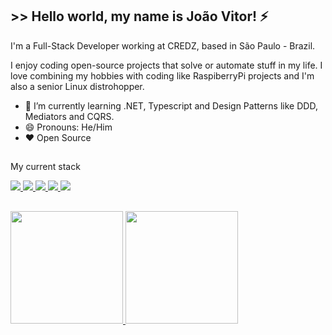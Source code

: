 ## >> Hello world, my name is João Vitor! :zap:

I'm a Full-Stack Developer working at CREDZ, based in São Paulo - Brazil.

I enjoy coding open-source projects that solve or automate stuff in my life. I love combining my hobbies with coding like RaspiberryPi projects and I'm also a senior Linux distrohopper.

<!-- - 🔭 I’m currently working on ... -->
- 🌱 I’m currently learning .NET, Typescript and Design Patterns like DDD, Mediators and CQRS.
- 😄 Pronouns: He/Him
- ❤ Open Source
<!--- 👯 I’m looking to collaborate on ...-->

##
My current stack

<div>
  <a href="#" target="_blank">
    <img src="https://img.shields.io/badge/C%23-239120?style=for-the-badge&logo=c-sharp&logoColor=white" target="_blank">
  </a>
  <a href="#" target="_blank">
    <img src="https://img.shields.io/badge/.NET-5C2D91?style=for-the-badge&logo=.net&logoColor=white" target="_blank">
  </a>
  <a href="#" target="_blank">
    <img src="https://img.shields.io/badge/React-20232A?style=for-the-badge&logo=react&logoColor=61DAFB" target="_blank">
  </a>
  <a href="#" target="_blank">
    <img src="https://img.shields.io/badge/TypeScript-007ACC?style=for-the-badge&logo=typescript&logoColor=white" target="_blank">
  </a>
  <a href="#" target="_blank">
    <img src="https://img.shields.io/badge/Python-14354C?style=for-the-badge&logo=python&logoColor=white" target="_blank">
  </a>
</div>
<!--
##
Reach me at
<div>
  <a href="#" target="_blank">
    <img src="https://img.shields.io/badge/website-000000?style=for-the-badge&logo=About.me&logoColor=white"/>
  </a>
  <a href="#" target="_blank">
    <img src="https://img.shields.io/badge/Gmail-D14836?style=for-the-badge&logo=gmail&logoColor=white"/>
  </a>
  <a href="#" target="_blank">
    <img src="https://img.shields.io/badge/Codewars-B1361E?style=for-the-badge&logo=Codewars&logoColor=white"/>
  </a>
  <a href="#" target="_blank">
    <img src="https://img.shields.io/badge/LinkedIn-0077B5?style=for-the-badge&logo=linkedin&logoColor=white"/>
  </a>
  <a href="#" target="_blank">
    <img src="https://img.shields.io/badge/Stack_Overflow-FE7A16?style=for-the-badge&logo=stack-overflow&logoColor=white"/>
  </a>
  <a href="#" target="_blank">
    <img src="https://img.shields.io/badge/Twitter-1DA1F2?style=for-the-badge&logo=twitter&logoColor=white"/>
  </a>
</div>-->

##
<div>
  <a href="#">
  <img height="180em" src="https://github-readme-stats.vercel.app/api?username=jvbs&show_icons=true&theme=github_dark&include_all_commits=true&count_private=true"/>
  <img height="180em" src="https://github-readme-stats.vercel.app/api/top-langs/?username=jvbs&layout=compact&langs_count=7&theme=github_dark"/>
</div>
